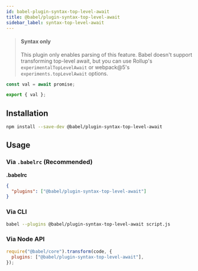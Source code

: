 ```yaml
---
id: babel-plugin-syntax-top-level-await
title: @babel/plugin-syntax-top-level-await
sidebar_label: syntax-top-level-await
---
```


> #### Syntax only
>
> This plugin only enables parsing of this feature. Babel doesn't support transforming
> top-level await, but you can use Rollup's `experimentalTopLevelAwait` or webpack@5's
> `experiments.topLevelAwait` options.

```js
const val = await promise;

export { val };
```

## Installation

```sh
npm install --save-dev @babel/plugin-syntax-top-level-await
```

## Usage

### Via `.babelrc` (Recommended)

**.babelrc**

```json
{
  "plugins": ["@babel/plugin-syntax-top-level-await"]
}
```

### Via CLI

```sh
babel --plugins @babel/plugin-syntax-top-level-await script.js
```

### Via Node API

```javascript
require("@babel/core").transform(code, {
  plugins: ["@babel/plugin-syntax-top-level-await"],
});
```
